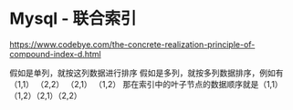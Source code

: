 # Mysql - 联合索引
https://www.codebye.com/the-concrete-realization-principle-of-compound-index-d.html  

假如是单列，就按这列数据进行排序
假如是多列，就按多列数据排序，例如有（1,1） （2,2） （2,1） （1,2）
那在索引中的叶子节点的数据顺序就是（1,1）（1,2）（2,1）（2,2）